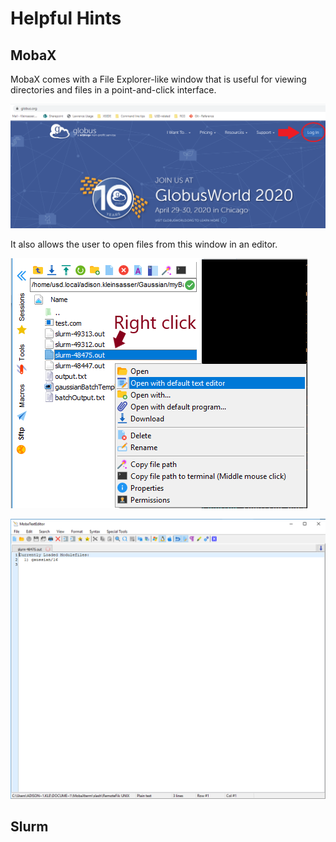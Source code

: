 # Helpful Hints

## MobaX

MobaX comes with a File Explorer-like window that is useful for viewing directories and files in a point-and-click interface.

![](../.gitbook/assets/image%20%2846%29.png)

It also allows the user to open files from this window in an editor.

![](../.gitbook/assets/screenshot-207.png)

![](../.gitbook/assets/openfile.PNG)

## Slurm













